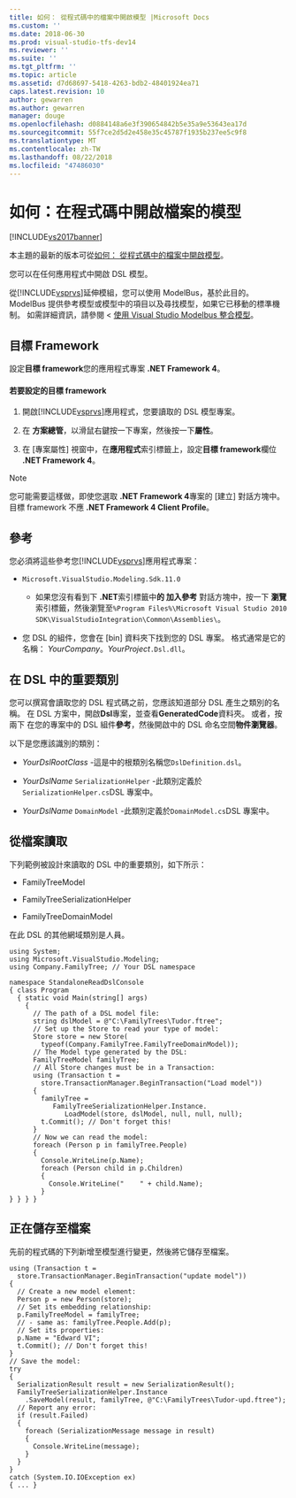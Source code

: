 ```yaml
---
title: 如何： 從程式碼中的檔案中開啟模型 |Microsoft Docs
ms.custom: ''
ms.date: 2018-06-30
ms.prod: visual-studio-tfs-dev14
ms.reviewer: ''
ms.suite: ''
ms.tgt_pltfrm: ''
ms.topic: article
ms.assetid: d7d68697-5418-4263-bdb2-48401924ea71
caps.latest.revision: 10
author: gewarren
ms.author: gewarren
manager: douge
ms.openlocfilehash: d0884148a6e3f390654842b5e35a9e53643ea17d
ms.sourcegitcommit: 55f7ce2d5d2e458e35c45787f1935b237ee5c9f8
ms.translationtype: MT
ms.contentlocale: zh-TW
ms.lasthandoff: 08/22/2018
ms.locfileid: "47486030"
---
```

# <a name="how-to-open-a-model-from-file-in-program-code"></a>如何：在程式碼中開啟檔案的模型
[!INCLUDE[vs2017banner](../includes/vs2017banner.md)]

本主題的最新的版本可從[如何： 從程式碼中的檔案中開啟模型](https://docs.microsoft.com/visualstudio/modeling/how-to-open-a-model-from-file-in-program-code)。  
  
您可以在任何應用程式中開啟 DSL 模型。  
  
 從[!INCLUDE[vsprvs](../includes/vsprvs-md.md)]延伸模組，您可以使用 ModelBus，基於此目的。 ModelBus 提供參考模型或模型中的項目以及尋找模型，如果它已移動的標準機制。 如需詳細資訊，請參閱 <<c0> [ 使用 Visual Studio Modelbus 整合模型](../modeling/integrating-models-by-using-visual-studio-modelbus.md)。  
  
## <a name="target-framework"></a>目標 Framework  
 設定**目標 framework**您的應用程式專案 **.NET Framework 4**。  
  
#### <a name="to-set-the-target-framework"></a>若要設定的目標 framework  
  
1.  開啟[!INCLUDE[vsprvs](../includes/vsprvs-md.md)]應用程式，您要讀取的 DSL 模型專案。  
  
2.  在 **方案總管**，以滑鼠右鍵按一下專案，然後按一下**屬性**。  
  
3.  在 [專案屬性] 視窗中，在**應用程式**索引標籤上，設定**目標 framework**欄位 **.NET Framework 4**。  
  
> [!NOTE]
>  您可能需要這樣做，即使您選取 **.NET Framework 4**專案的 [建立] 對話方塊中。 目標 framework 不應 **.NET Framework 4 Client Profile**。  
  
## <a name="references"></a>參考  
 您必須將這些參考您[!INCLUDE[vsprvs](../includes/vsprvs-md.md)]應用程式專案：  
  
-   `Microsoft.VisualStudio.Modeling.Sdk.11.0`  
  
    -   如果您沒有看到下 **.NET**索引標籤中**的 加入參考** 對話方塊中，按一下 **瀏覽**索引標籤，然後瀏覽至`%Program Files%\Microsoft Visual Studio 2010 SDK\VisualStudioIntegration\Common\Assemblies\`。  
  
-   您 DSL 的組件，您會在 [bin] 資料夾下找到您的 DSL 專案。 格式通常是它的名稱： *YourCompany*。*YourProject*`.Dsl.dll`。  
  
## <a name="important-classes-in-the-dsl"></a>在 DSL 中的重要類別  
 您可以撰寫會讀取您的 DSL 程式碼之前，您應該知道部分 DSL 產生之類別的名稱。 在 DSL 方案中，開啟**Dsl**專案，並查看**GeneratedCode**資料夾。 或者，按兩下 在您的專案中的 DSL 組件**參考**，然後開啟中的 DSL 命名空間**物件瀏覽器**。  
  
 以下是您應該識別的類別：  
  
-   *YourDslRootClass* -這是中的根類別名稱您`DslDefinition.dsl`。  
  
-   *YourDslName* `SerializationHelper` -此類別定義於`SerializationHelper.cs`DSL 專案中。  
  
-   *YourDslName* `DomainModel` -此類別定義於`DomainModel.cs`DSL 專案中。  
  
## <a name="reading-from-a-file"></a>從檔案讀取  
 下列範例被設計來讀取的 DSL 中的重要類別，如下所示：  
  
-   FamilyTreeModel  
  
-   FamilyTreeSerializationHelper  
  
-   FamilyTreeDomainModel  
  
 在此 DSL 的其他網域類別是人員。  
  
```  
using System;  
using Microsoft.VisualStudio.Modeling;  
using Company.FamilyTree; // Your DSL namespace  
  
namespace StandaloneReadDslConsole  
{ class Program  
  { static void Main(string[] args)  
    {  
      // The path of a DSL model file:  
      string dslModel = @"C:\FamilyTrees\Tudor.ftree";  
      // Set up the Store to read your type of model:  
      Store store = new Store(  
        typeof(Company.FamilyTree.FamilyTreeDomainModel));  
      // The Model type generated by the DSL:  
      FamilyTreeModel familyTree;  
      // All Store changes must be in a Transaction:  
      using (Transaction t =   
        store.TransactionManager.BeginTransaction("Load model"))  
      {  
        familyTree =   
           FamilyTreeSerializationHelper.Instance.  
              LoadModel(store, dslModel, null, null, null);  
        t.Commit(); // Don't forget this!  
      }  
      // Now we can read the model:  
      foreach (Person p in familyTree.People)  
      {  
        Console.WriteLine(p.Name);   
        foreach (Person child in p.Children)  
        {  
          Console.WriteLine("    " + child.Name);  
        }  
} } } }  
```  
  
## <a name="saving-to-a-file"></a>正在儲存至檔案  
 先前的程式碼的下列新增至模型進行變更，然後將它儲存至檔案。  
  
```  
using (Transaction t =  
  store.TransactionManager.BeginTransaction("update model"))  
{  
  // Create a new model element:  
  Person p = new Person(store);  
  // Set its embedding relationship:  
  p.FamilyTreeModel = familyTree;  
  // - same as: familyTree.People.Add(p);  
  // Set its properties:  
  p.Name = "Edward VI";  
  t.Commit(); // Don't forget this!  
}  
// Save the model:  
try  
{  
  SerializationResult result = new SerializationResult();  
  FamilyTreeSerializationHelper.Instance  
    .SaveModel(result, familyTree, @"C:\FamilyTrees\Tudor-upd.ftree");  
  // Report any error:  
  if (result.Failed)  
  {  
    foreach (SerializationMessage message in result)  
    {  
      Console.WriteLine(message);  
    }  
  }  
}  
catch (System.IO.IOException ex)  
{ ... }  
```




